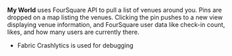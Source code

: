 **My World** uses FourSquare API to pull a list of venues around you. Pins are dropped on a map listing the venues. Clicking the pin pushes to a new view displaying venue information, and FourSquare user data like check-in count, likes, and how many users are currently there. 

- Fabric Crashlytics is used for debugging
